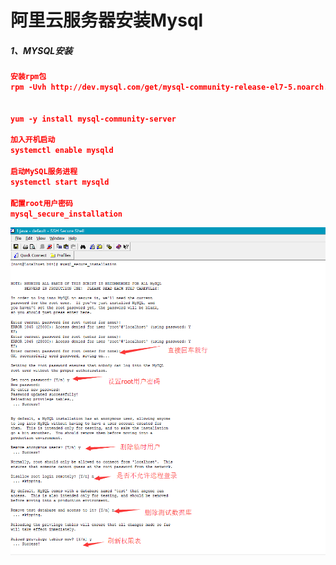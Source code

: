 # 阿里云服务器安装Mysql

##### 1、MYSQL安装

```json
安装rpm包
rpm -Uvh http://dev.mysql.com/get/mysql-community-release-el7-5.noarch.rpm


yum -y install mysql-community-server

加入开机启动
systemctl enable mysqld

启动MySQL服务进程
systemctl start mysqld

配置root用户密码
mysql_secure_installation

```

![](/assets/1138059-20170614201554493-1071737203.png)